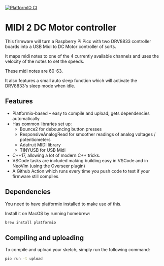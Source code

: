 [![PlatformIO CI](https://github.com/madskjeldgaard/raspberry-pi-pico-usbmidi-platformio-template/actions/workflows/build.yml/badge.svg)](https://github.com/madskjeldgaard/raspberry-pi-pico-usbmidi-platformio-template/actions/workflows/build.yml)

# MIDI 2 DC Motor controller

This firmware will turn a Raspberry Pi Pico with two DRV8833 controller boards into a USB Midi to DC Motor controller of sorts.

It maps midi notes to one of the 4 currently available channels and uses the velocity of the notes to set the speeds.

These midi notes are 60-63.

It also features a small auto sleep function which will activate the DRV8833's sleep mode when idle.

## Features

- Platformio-based – easy to compile and upload, gets dependencies automatically
- Has common libraries set up:
  - Bounce2 for debouncing button presses
  - ResponsiveAnalogRead for smoother readings of analog voltages / potentiometers
  - Adafruit MIDI library
  - TINYUSB for USB Midi
- C++17, allowing a lot of modern C++ tricks.
- VSCode tasks are included making building easy in VSCode and in NeoVim (using the Overseer plugin)
- A Github Action which runs every time you push code to test if your firmware still compiles.

## Dependencies

You need to have platformio installed to make use of this.

Install it on MacOS by running homebrew:

```bash
brew install platformio
```

## Compiling and uploading

To compile and upload your sketch, simply run the following command:

```bash
pio run -t upload
```

